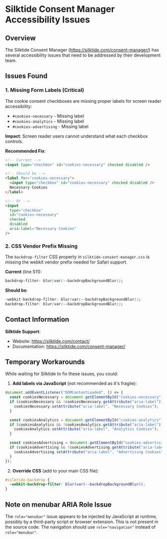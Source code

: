 # Silktide Consent Manager Accessibility Issues

## Overview

The Silktide Consent Manager (https://silktide.com/consent-manager/) has several accessibility issues that need to be addressed by their development team.

## Issues Found

### 1. Missing Form Labels (Critical)

The cookie consent checkboxes are missing proper labels for screen reader accessibility:

- `#cookies-necessary` - Missing label
- `#cookies-analytics` - Missing label
- `#cookies-advertising` - Missing label

**Impact**: Screen reader users cannot understand what each checkbox controls.

**Recommended Fix**:

```html
<!-- Current -->
<input type="checkbox" id="cookies-necessary" checked disabled />

<!-- Should be -->
<label for="cookies-necessary">
  <input type="checkbox" id="cookies-necessary" checked disabled />
  Necessary Cookies
</label>

<!-- Or -->
<input
  type="checkbox"
  id="cookies-necessary"
  checked
  disabled
  aria-label="Necessary Cookies"
/>
```

### 2. CSS Vendor Prefix Missing

The `backdrop-filter` CSS property in `silktide-consent-manager.css` is missing the webkit vendor prefix needed for Safari support.

**Current** (line 511):

```css
backdrop-filter: blur(var(--backdropBackgroundBlur));
```

**Should be**:

```css
-webkit-backdrop-filter: blur(var(--backdropBackgroundBlur));
backdrop-filter: blur(var(--backdropBackgroundBlur));
```

## Contact Information

**Silktide Support**:

- Website: https://silktide.com/contact/
- Documentation: https://silktide.com/consent-manager/

## Temporary Workarounds

While waiting for Silktide to fix these issues, you could:

1. **Add labels via JavaScript** (not recommended as it's fragile):

```javascript
document.addEventListener("DOMContentLoaded", () => {
  const cookiesNecessary = document.getElementById("cookies-necessary");
  if (cookiesNecessary && !cookiesNecessary.getAttribute("aria-label")) {
    cookiesNecessary.setAttribute("aria-label", "Necessary Cookies");
  }

  const cookiesAnalytics = document.getElementById("cookies-analytics");
  if (cookiesAnalytics && !cookiesAnalytics.getAttribute("aria-label")) {
    cookiesAnalytics.setAttribute("aria-label", "Analytics Cookies");
  }

  const cookiesAdvertising = document.getElementById("cookies-advertising");
  if (cookiesAdvertising && !cookiesAdvertising.getAttribute("aria-label")) {
    cookiesAdvertising.setAttribute("aria-label", "Advertising Cookies");
  }
});
```

2. **Override CSS** (add to your main CSS file):

```css
#silktide-backdrop {
  -webkit-backdrop-filter: blur(var(--backdropBackgroundBlur));
}
```

## Note on menubar ARIA Role Issue

The `role="menubar"` issue appears to be injected by JavaScript at runtime, possibly by a third-party script or browser extension. This is not present in the source code. The navigation should use `role="navigation"` instead of `role="menubar"`.
